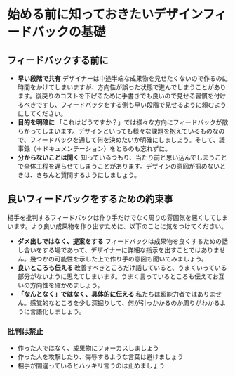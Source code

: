 # 始める前に知っておきたいデザインフィードバックの基礎

## フィードバックする前に

* **早い段階で共有**   デザイナーは中途半端な成果物を見せたくないので作るのに時間をかけてしまいますが、方向性が誤った状態で進んでしまうことがあります。後戻りのコストを下げるために手書きでも良いので見せる習慣を付けるべきですし、フィードバックをする側も早い段階で見せるように頼むようにしてください。
* **目的を明確に**   「これはどうですか？」では様々な方向にフィードバックが散らかってしまいます。デザインといっても様々な課題を抱えているものなので、フィードバックを通して何を決めたいか明確にしましょう。そして、議事録（＋ドキュメンテーション）をとるのも忘れずに。
* **分からないことは聞く**   知っているつもり、当たり前と思い込んでしまうことで全体工程を遅らせてしまうことがあります。デザインの意図が掴めないときは、きちんと質問するようにしましょう。

## 良いフィードバックをするための約束事
相手を批判するフィードバックは作り手だけでなく周りの雰囲気を悪くしてしまいます。より良い成果物を作り出すために、以下のことに気をつけてください。

* **ダメ出しではなく、提案をする**  フィードバックは成果物を良くするための話し合いをする場であって、デザイナーに詳細な指示を出すことではありません。幾つかの可能性を示した上で作り手の意図も聞いてみましょう。
* **良いところも伝える**  改善すべきところだけ話していると、うまくいっている部分がないように思えてしまいます。うまく言っているところも伝えてお互いの方向性を確かめましょう。
* **「なんとなく」ではなく、具体的に伝える**   私たちは超能力者ではありません。感覚的なところを少し深掘りして、何が引っかかるのか周りがわかるように言語化しましょう。

### 批判は禁止

* 作った人ではなく、成果物にフォーカスしましょう
* 作った人を攻撃したり、侮辱するような言葉は避けましょう
* 相手が間違っているとハッキリ言うのは止めましょう